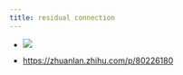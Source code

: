 ```yaml
---
title: residual connection
---
```


- ![](../assets/N8PzbXF5ri.png)

- https://zhuanlan.zhihu.com/p/80226180
